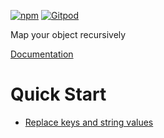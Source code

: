 [![npm](https://img.shields.io/npm/v/@freephoenix888/recursive-object-map.svg)](https://www.npmjs.com/package/@freephoenix888/recursive-object-map) 
[![Gitpod](https://img.shields.io/badge/Gitpod-ready--to--code-blue?logo=gitpod)](https://gitpod.io/#https://github.com/FreePhoenix888/recursive-object-map.git) 

Map your object recursively

[Documentation](https://freephoenix888.github.io/deep-map-object/)

# Quick Start
- [Replace keys and string values](https://freephoenix888.github.io/deep-map-object/functions/recursiveObjectMap.html#md:replace-keys-and-string-values)